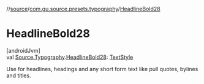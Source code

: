 //[source](../../index.md)/[com.gu.source.presets.typography](index.md)/[HeadlineBold28](-headline-bold28.md)

# HeadlineBold28

[androidJvm]\
val [Source.Typography](../com.gu.source/-source/-typography/index.md).[HeadlineBold28](-headline-bold28.md): [TextStyle](https://developer.android.com/reference/kotlin/androidx/compose/ui/text/TextStyle.html)

Use for headlines, headings and any short form text like pull quotes, bylines and titles.
